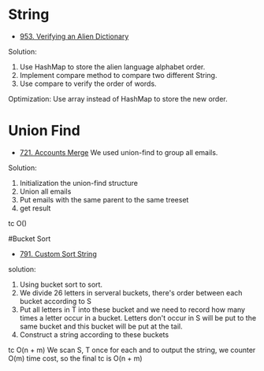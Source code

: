 # String

- [953. Verifying an Alien Dictionary](https://leetcode.com/problems/verifying-an-alien-dictionary/)




Solution: 
1. Use HashMap to store the alien language alphabet order.
2. Implement compare method to compare two different String.
3. Use compare to verify the order of words. 

Optimization: Use array instead of HashMap to store the new order.

# Union Find

- [721. Accounts Merge](https://leetcode.com/problems/accounts-merge/)
We used union-find to group all emails.

Solution:
1. Initialization the union-find structure
2. Union all emails
3. Put emails with the same parent to the same treeset
4. get result

tc O()

#Bucket Sort

- [791. Custom Sort String](https://leetcode.com/problems/custom-sort-string/)

solution:
1. Using bucket sort to sort.
2. We divide 26 letters in serveral buckets, there's order between each bucket according to S
3. Put all letters in T into these bucket and we need to record how many times a letter occur in a bucket. Letters don't occur in S will be put to the same bucket and this bucket will be put at the tail.
4. Construct a string according to these buckets

tc O(n + m) We scan S, T once for each and to output the string, we counter O(m) time cost, so the final tc is O(n + m)
